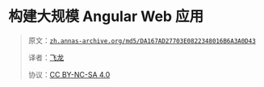 # 构建大规模 Angular Web 应用

> 原文：[`zh.annas-archive.org/md5/DA167AD27703E0822348016B6A3A0D43`](https://zh.annas-archive.org/md5/DA167AD27703E0822348016B6A3A0D43)
> 
> 译者：[飞龙](https://github.com/wizardforcel)
> 
> 协议：[CC BY-NC-SA 4.0](http://creativecommons.org/licenses/by-nc-sa/4.0/)